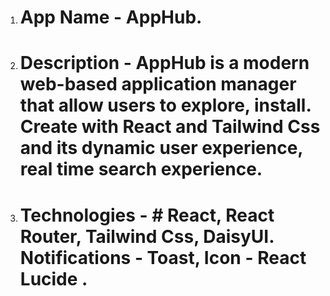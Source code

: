 1. # App Name - AppHub.
2. # Description - AppHub is a modern web-based application manager that allow users to explore, install. Create with React and Tailwind Css and its dynamic user experience, real time search experience.
3. # Technologies - # React, React Router, Tailwind Css, DaisyUI. Notifications - Toast, Icon - React Lucide .